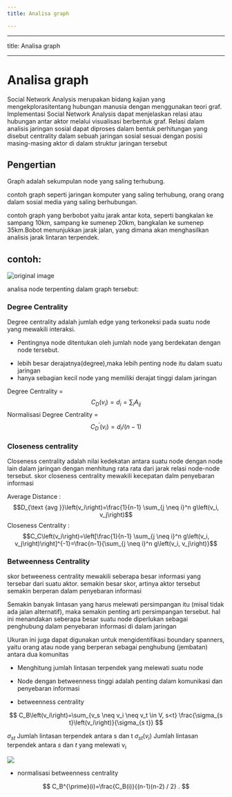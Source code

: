```yaml
---
title: Analisa graph

---
```


---
title: Analisa graph

---

# Analisa graph

Social Network Analysis merupakan bidang kajian yang mengekplorasitentang hubungan manusia dengan menggunakan teori graf. Implementasi Social Network Analysis dapat menjelaskan relasi atau hubungan antar aktor melalui visualisasi berbentuk graf. Relasi dalam analisis jaringan sosial dapat diproses dalam bentuk perhitungan yang disebut centrality dalam sebuah jaringan sosial sesuai dengan posisi masing-masing aktor di dalam struktur jaringan tersebut

## Pengertian

Graph adalah sekumpulan node yang saling terhubung. 

contoh graph seperti jaringan komputer yang saling terhubung, orang orang dalam sosial media yang saling berhubungan.

contoh graph yang berbobot yaitu jarak antar kota, seperti bangkalan ke sampang 10km, sampang ke sumenep 20km, bangkalan ke sumenep 35km.Bobot menunjukkan jarak jalan, yang dimana akan menghasilkan analisis jarak lintaran terpendek.

## contoh:

![original image](https://cdn.mathpix.com/snip/images/2XgBue-ahlsabJv_kV0h96Nlm_emFcgFAkteEwcPeaY.original.fullsize.png)

analisa node terpenting dalam graph tersebut:

###  Degree Centrality

Degree centrality adalah jumlah edge yang terkoneksi pada suatu node yang mewakili interaksi.

* Pentingnya node ditentukan oleh jumlah node yang berdekatan dengan node tersebut.
- lebih besar derajatnya(degree),maka lebih penting node itu dalam suatu jaringan
- hanya sebagian kecil node yang memiliki derajat tinggi dalam jaringan


Degree Centrality = $$C_D\left(v_i\right)=d_i=\sum_i A_{i j}$$
Normalisasi Degree Centrality = 
$$ C_D^{\prime}\left(v_i\right)=d_i /(n-1)$$


### Closeness centrality

Closeness centrality adalah nilai kedekatan antara suatu node dengan node lain dalam jaringan dengan menhitung rata rata dari jarak relasi node-node tersebut. skor closeness centrality mewakili kecepatan dalm penyebaran informasi


Average Distance : $$D_{\text {avg }}\left(v_i\right)=\frac{1}{n-1} \sum_{j \neq i}^n g\left(v_i, v_j\right)$$
Closeness Centrality : $$C_C\left(v_i\right)=\left[\frac{1}{n-1} \sum_{j \neq i}^n g\left(v_i, v_j\right)\right]^{-1}=\frac{n-1}{\sum_{j \neq i}^n g\left(v_i, v_j\right)}$$

### Betweenness Centrality

skor betweeness centrality mewakili seberapa besar informasi yang tersebar dari suatu aktor. semakin besar skor, artinya aktor tersebut semakin berperan dalam penyebaran informasi

Semakin banyak lintasan yang harus melewati persimpangan itu (misal tidak ada jalan alternatif), maka semakin penting arti persimpangan tersebut. hal ini menandakan seberapa besar suatu node diperlukan sebagai penghubung dalam penyebaran informasi di dalam jaringan

Ukuran ini juga dapat digunakan untuk mengidentifikasi boundary spanners, yaitu orang atau node yang berperan sebagai penghubung (jembatan) antara dua komunitas

* Menghitung jumlah lintasan terpendek yang melewati suatu node
* Node dengan  betweenness  tinggi  adalah  penting dalam komunikasi dan penyebaran informasi

* betweenness centrality

$$
C_B\left(v_i\right)=\sum_{v_s \neq v_i \neq v_t \in V, s<t} \frac{\sigma_{s t}\left(v_i\right)}{\sigma_{s t}}
$$

$\sigma_{s t}$ Jumlah lintasan terpendek antara s dan t 
$\sigma_{s t}\left(v_i\right)$ Jumlah lintasan terpendek antara $s$ dan $t$ yang melewati $\mathrm{v}_{\mathrm{i}}$

![](https://cdn.mathpix.com/snip/images/WA7CwKeZ6lES3q-BX6XAuc4XAOiePU3P8EnbY9c3TLk.original.fullsize.png)

* normalisasi betweenness centrality

$$
C_B^{\prime}(i)=\frac{C_B(i)}{(n-1)(n-2) / 2} .
$$





